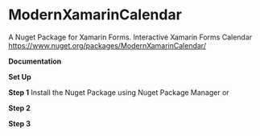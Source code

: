 # ModernXamarinCalendar
A Nuget Package for Xamarin Forms. Interactive Xamarin Forms Calendar
<a href="https://www.nuget.org/packages/ModernXamarinCalendar/">https://www.nuget.org/packages/ModernXamarinCalendar/</a>

<b>Documentation</b>

<b>Set Up</b>

<b>Step 1</b>
  Install the Nuget Package using Nuget Package Manager or 

<b>Step 2</b>

<b>Step 3</b>
